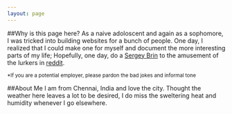 ```yaml
---
layout: page
--- 
```

##Why is this page here?
As a naive adoloscent and again as a sophomore, I was tricked into building websites for a bunch of people. One day, I realized that I could make one for myself and document the more interesting parts of my life; Hopefully, one day, do a [Sergey Brin](http://infolab.stanford.edu/~sergey/) to the amusement of the lurkers in [reddit](http://www.reddit.com).

<small>*If you are a potential employer, please pardon the bad jokes and informal tone</small>

##About Me
I am from Chennai, India and love the city. Thought the weather here leaves a lot to be desired, I do miss the sweltering heat and humidity whenever I go elsewhere.  
